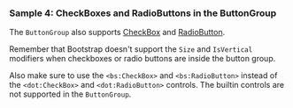 ### Sample 4: CheckBoxes and RadioButtons in the ButtonGroup

The `ButtonGroup` also supports [CheckBox](/docs/controls/bootstrap/CheckBox/{branch}) and [RadioButton](/docs/controls/bootstrap/RadioButton/{branch}).

Remember that Bootstrap doesn't support the `Size` and `IsVertical` modifiers when checkboxes or radio buttons are inside the button group.

Also make sure to use the `<bs:CheckBox>` and `<bs:RadioButton>` instead of the `<dot:CheckBox>` and `<dot:RadioButton>` controls. The builtin 
controls are not supported in the `ButtonGroup`.
